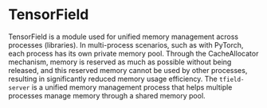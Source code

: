 # TensorField

TensorField is a module used for unified memory management across processes (libraries). In multi-process scenarios, such as with PyTorch, each process has its own private memory pool. Through the CacheAllocator mechanism, memory is reserved as much as possible without being released, and this reserved memory cannot be used by other processes, resulting in significantly reduced memory usage efficiency. The `tfield-server` is a unified memory management process that helps multiple processes manage memory through a shared memory pool.